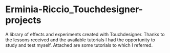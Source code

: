 # Erminia-Riccio_Touchdesigner-projects
A library of effects and experiments created with Touchdesigner.
Thanks to the lessons received and the available tutorials I had the opportunity to study and test myself. 
Attached are some tutorials to which I referred.
